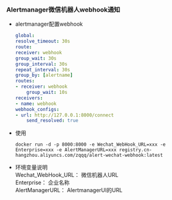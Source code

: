 ### Alertmanager微信机器人webhook通知

* alertmanager配置webhook
    ```yaml
    global:
    resolve_timeout: 30s
    route:
    receiver: webhook
    group_wait: 30s
    group_interval: 30s
    repeat_interval: 30s
    group_by: [alertname]
    routes:
    - receiver: webhook
        group_wait: 10s
    receivers:
    - name: webhook
    webhook_configs:
    - url: http://127.0.0.1:8000/connect  
        send_resolved: true
    ```
* 使用
    ```shell
    docker run -d -p 8000:8000 -e Wechat_WebHook_URL=xxx -e Enterprise=xxx -e AlertManagerURL=xxx registry.cn-hangzhou.aliyuncs.com/zqqq/alert-wechat-webhook:latest
    ```

* 环境变量说明  
Wechat_WebHook_URL： 微信机器人URL  
Enterprise： 企业名称  
AlertManagerURL： AlertmanagerUI的URL
